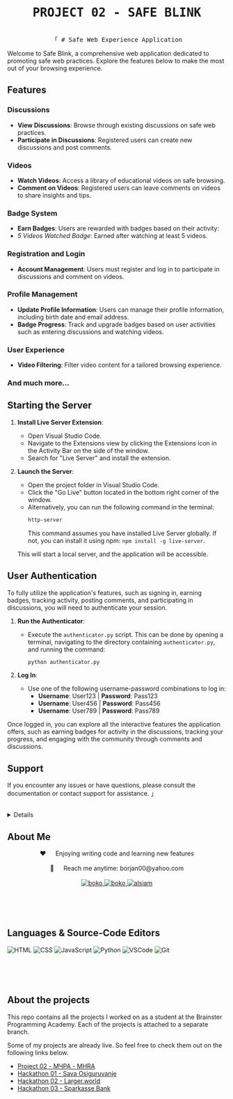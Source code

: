 <h1 align="center">
        <samp>PROJECT 02 - SAFE BLINK
        </samp>
</h1>

<p align="center"> 
  <samp>
    <br>
    「 # Safe Web Experience Application

Welcome to Safe Blink, a comprehensive web application dedicated to promoting safe web practices. Explore the features below to make the most out of your browsing experience.

## Features

### Discussions

- **View Discussions**: Browse through existing discussions on safe web practices.
- **Participate in Discussions**: Registered users can create new discussions and post comments.

### Videos

- **Watch Videos**: Access a library of educational videos on safe browsing.
- **Comment on Videos**: Registered users can leave comments on videos to share insights and tips.

### Badge System

- **Earn Badges**: Users are rewarded with badges based on their activity:
- _5 Videos Watched Badge_: Earned after watching at least 5 videos.

### Registration and Login

- **Account Management**: Users must register and log in to participate in discussions and comment on videos.

### Profile Management

- **Update Profile Information**: Users can manage their profile information, including birth date and email address.
- **Badge Progress**: Track and upgrade badges based on user activities such as entering discussions and watching videos.

### User Experience

- **Video Filtering**: Filter video content for a tailored browsing experience.

### And much more...

## Starting the Server

1. **Install Live Server Extension**:

   - Open Visual Studio Code.
   - Navigate to the Extensions view by clicking the Extensions icon in the Activity Bar on the side of the window.
   - Search for "Live Server" and install the extension.

2. **Launch the Server**:

   - Open the project folder in Visual Studio Code.
   - Click the "Go Live" button located in the bottom right corner of the window.
   - Alternatively, you can run the following command in the terminal:
     ```bash
     http-server
     ```
     This command assumes you have installed Live Server globally. If not, you can install it using npm: `npm install -g live-server`.

   This will start a local server, and the application will be accessible.

## User Authentication

To fully utilize the application's features, such as signing in, earning badges, tracking activity, posting comments, and participating in discussions, you will need to authenticate your session.

1. **Run the Authenticator**:

   - Execute the `authenticator.py` script. This can be done by opening a terminal, navigating to the directory containing `authenticator.py`, and running the command:
     ```bash
     python authenticator.py
     ```

2. **Log In**:
   - Use one of the following username-password combinations to log in:
     - **Username**: User123 | **Password**: Pass123
     - **Username**: User456 | **Password**: Pass456
     - **Username**: User789 | **Password**: Pass789

Once logged in, you can explore all the interactive features the application offers, such as earning badges for activity in the discussions, tracking your progress, and engaging with the community through comments and discussions.

## Support

If you encounter any issues or have questions, please consult the documentation or contact support for assistance.
」
<br>
<br>
</samp>

</p>

<details>  
  <ol>
    <li><a href="#about-me">About Me</a></li>
    <li><a href="#languages">Languages & Source-Code Editors</a></li>
    <li><a href="#about-the-project">About the projects</a></li>
  </ol>
</details>

<h2 id="about-me">About Me</h2>

  <p align="center">
 ❤️ &emsp; Enjoying writing code and learning new features<br/><br/>
 📧 &emsp; Reach me anytime: borjan00@yahoo.com<br/><br/>

<a href="https://www.linkedin.com/in/bokonastovski/" target="_blank">
  <img src="https://img.shields.io/badge/LinkedIn-0077B5?style=for-the-badge&logo=linkedin&logoColor=white" alt="boko"/>
 </a>
 <a href="https://www.instagram.com/__boko__/" target="_blank">
  <img src="https://img.shields.io/badge/Instagram-fe4164?style=for-the-badge&logo=instagram&logoColor=white" alt="boko" />
 </a>
 <a href="https://www.facebook.com/boko.nastovski/" target="_blank">
  <img src="https://img.shields.io/badge/Facebook-20BEFF?&style=for-the-badge&logo=facebook&logoColor=white" alt="alsiam"  />
  </a>

</p>

<br/>
<br/>
<br/>

<h2 id="languages">Languages & Source-Code Editors</h2>

![HTML](https://img.shields.io/badge/HTML5-E34F26?style=for-the-badge&logo=html5&logoColor=white)
![CSS](https://img.shields.io/badge/CSS3-1572B6?style=for-the-badge&logo=css3&logoColor=white)
![JavaScript](https://img.shields.io/badge/Javascript-F0DB4F?style=for-the-badge&labelColor=black&logo=javascript&logoColor=F0DB4F)
![Python](https://img.shields.io/badge/Python-3776AB?style=for-the-badge&logo=python&logoColor=white)
![VSCode](https://img.shields.io/badge/Visual_Studio-0078d7?style=for-the-badge&logo=visual%20studio&logoColor=white)
![Git](https://img.shields.io/badge/Git-F05032?style=for-the-badge&logo=git&logoColor=white)

<br/>
<br/>
<br/>

<h2 id="about-the-project">About the projects</h2>

This repo contains all the projects I worked on as a student at the Brainster Programming Academy. Each of the projects is attached to a separate branch.

Some of my projects are already live. So feel free to check them out on the following links below.

- [Project 02 - МЧРА - MHRA](https://github.com/bokonastovski/Projects/tree/Project03-MHRA)
- [Hackathon 01 - Sava Osiguruvanje](https://github.com/bokonastovski/Projects/tree/Hackathon01-SavaOsiguruvanje)
- [Hackathon 02 - Larger.world](https://github.com/bokonastovski/Projects/tree/Hackathon02-Larger.world)
- [Hackathon 03 - Sparkasse Bank](https://github.com/bokonastovski/Projects/tree/Hackathon03-SparkasseBank)

